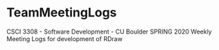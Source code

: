 # TeamMeetingLogs
CSCI 3308 - Software Development - CU Boulder
SPRING 2020
Weekly Meeting Logs for development of RDraw 
